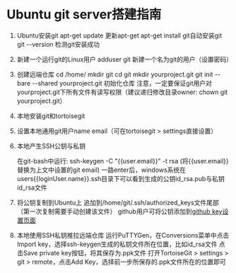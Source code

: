 # Ubuntu git server搭建指南

1. Ubuntu安装git
	apt-get update	更新apt-get
	apt-get install git自动安装git
	git --version 检测git安装成功

2. 新建一个运行git的Linux用户
	adduser git 新建一个名为git的用户（设置密码）

3. 创建远端仓库
	cd /home/
	mkdir git
	cd git
	mkdir yourproject.git
	git init --bare --shared yourproject.git 初始化仓库
	注意，一定要保证git用户对yourproject.git下所有文件有读写权限（建议递归修改目录owner: chown git yourproject.git）

4. 本地安装git和tortoisegit

5. 设置本地通用git用户name email（可在tortoisegit > settings直接设置）

6. 本地产生SSH公钥与私钥

	在git-bash中运行: ssh-keygen -C "{{user.email}}" -t rsa
	(将{{user.email}}替换为上文中设置的git email)
	一路enter后，windows系统在users\{{loginUser.name}}\.ssh目录下可以看到生成的公钥id_rsa.pub与私钥id_rsa文件

7. 将公钥复制到Ubuntu上
	追加到/home/git/.ssh/authorized_keys文件尾部（第一次复制需要手动创建该文件）
	github用户可将公钥添加到[github key设置页面](https://github.com/settings/keys)
	
8. 本地使用SSH私钥推拉远端仓库
	运行PuTTYGen，在Conversions菜单中点击Import key，选择ssh-keygen生成的私钥文件所在位置，比如id_rsa文件
	点击Save private key按钮，将其保存为.ppk文件
	打开TortoiseGit > settings > git > remote，点击Add Key，选择前一步所保存的.ppk文件所在的位置即可
